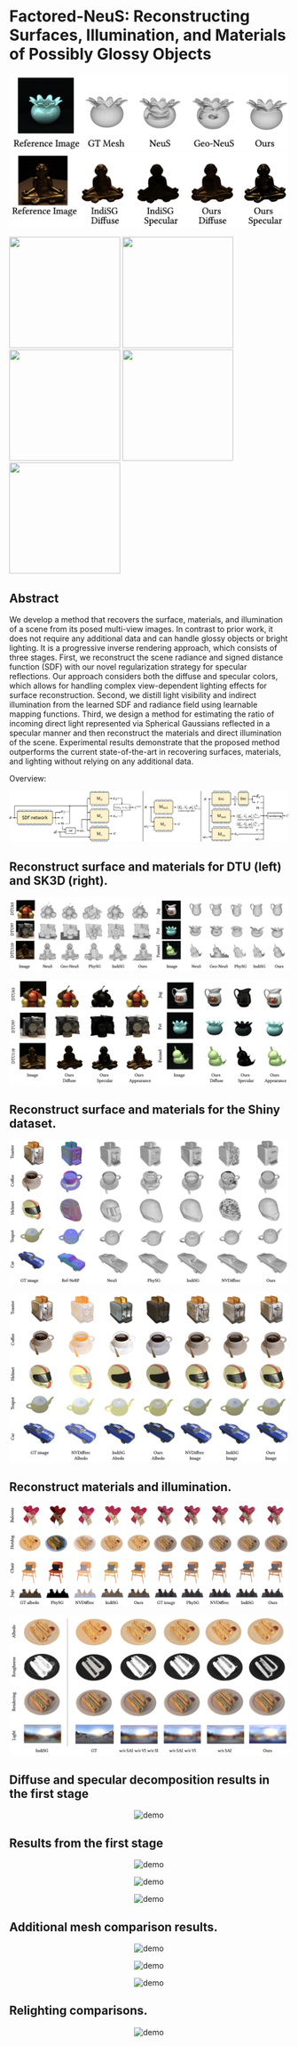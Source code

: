 # Factored-NeuS: Reconstructing Surfaces, Illumination, and Materials of Possibly Glossy Objects

<p align="center">
  <img src="imgs/moti_1.png" alt="demo">
  <img src="imgs/moti_2.png" alt="demo">
</p>

<div class="image-container">
<img height=200 width=200  src="video/hotdog/rendering.gif">
<img height=200 width=200 src="video/hotdog/albedo.gif">
<img height=200 width=200 src="video/hotdog/indirect light.gif">
<img height=200 width=200 src="video/hotdog/light visibility.gif">
<img height=200 width=200 src="video/hotdog/relighting.gif">
</div>


## Abstract
We develop a method that recovers the surface, materials, and illumination of a scene from its posed multi-view images. In contrast to prior work, it does not require any additional data and can handle glossy objects or bright lighting. It is a progressive inverse rendering approach, which consists of three stages. First, we reconstruct the scene radiance and signed distance function (SDF) with our novel regularization strategy for specular reflections. Our approach considers both the diffuse and specular colors, which allows for handling complex view-dependent lighting effects for surface reconstruction. Second, we distill light visibility and indirect illumination from the learned SDF and radiance field using learnable mapping functions. Third, we design a method for estimating the ratio of incoming direct light represented via Spherical Gaussians reflected in a specular manner and then reconstruct the materials and direct illumination of the scene. Experimental results demonstrate that the proposed method outperforms the current state-of-the-art in recovering surfaces, materials, and lighting without relying on any additional data.

Overview:
<p align="center">
  <img src="imgs/overview_all_stage.png" alt="demo">
</p>

## Reconstruct surface and materials for DTU (left) and SK3D (right).
<p align="center">
  <img src="imgs/dtu_sk3d_mesh.png" alt="demo">
</p>

<p align="center">
  <img src="imgs/dtu_sk3d_materials.png" alt="demo">
</p>

## Reconstruct surface and materials for the Shiny dataset.
<p align="center">
  <img src="imgs/shiny_mesh.png" alt="demo">
</p>

<p align="center">
  <img src="imgs/shiny_materials.png" alt="demo">
</p>

## Reconstruct materials and illumination.
<p align="center">
  <img src="imgs/syn_materials.png" alt="demo">
</p>

<p align="center">
  <img src="imgs/syn_ablation.png" alt="demo">
</p>

## Diffuse and specular decomposition results in the first stage
<p align="center">
  <img src="imgs/git_fig/first_stage.png" alt="demo">
</p>

## Results from the first stage
<p align="center">
  <img src="imgs/git_fig/all_synthetic.png" alt="demo">
</p>
<p align="center">
  <img src="imgs/git_fig/all_dtu.png" alt="demo">
</p>
<p align="center">
  <img src="imgs/git_fig/all_sk3d.png" alt="demo">
</p>

## Additional mesh comparison results.
<p align="center">
  <img src="imgs/git_fig/compare_dtu.png" alt="demo">
</p>
<p align="center">
  <img src="imgs/git_fig/compare_sk3d.png" alt="demo">
</p>
<p align="center">
  <img src="imgs/git_fig/compare_glossy.png" alt="demo">
</p>

## Relighting comparisons.
<p align="center">
  <img src="imgs/git_fig/compare_relighting.png" alt="demo">
</p>
